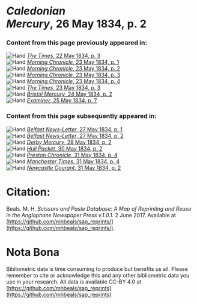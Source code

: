 # *Caledonian Mercury*, 26 May 1834, p. 2  
  
### Content from this page previously appeared in:  
![Hand](http://scissorsandpaste.net/wp-content/uploads/2017/06/smallhandpointer.png) [*The Times*, 22 May 1834, p. 3](https://mhbeals.github.io/sap_html/The-Times/The-Times-22-May-1834-p-3)  
![Hand](http://scissorsandpaste.net/wp-content/uploads/2017/06/smallhandpointer.png) [*Morning Chronicle*, 23 May 1834, p. 1](https://mhbeals.github.io/sap_html/Morning-Chronicle/Morning-Chronicle-23-May-1834-p-1)  
![Hand](http://scissorsandpaste.net/wp-content/uploads/2017/06/smallhandpointer.png) [*Morning Chronicle*, 23 May 1834, p. 2](https://mhbeals.github.io/sap_html/Morning-Chronicle/Morning-Chronicle-23-May-1834-p-2)  
![Hand](http://scissorsandpaste.net/wp-content/uploads/2017/06/smallhandpointer.png) [*Morning Chronicle*, 23 May 1834, p. 3](https://mhbeals.github.io/sap_html/Morning-Chronicle/Morning-Chronicle-23-May-1834-p-3)  
![Hand](http://scissorsandpaste.net/wp-content/uploads/2017/06/smallhandpointer.png) [*Morning Chronicle*, 23 May 1834, p. 4](https://mhbeals.github.io/sap_html/Morning-Chronicle/Morning-Chronicle-23-May-1834-p-4)  
![Hand](http://scissorsandpaste.net/wp-content/uploads/2017/06/smallhandpointer.png) [*The Times*, 23 May 1834, p. 3](https://mhbeals.github.io/sap_html/The-Times/The-Times-23-May-1834-p-3)  
![Hand](http://scissorsandpaste.net/wp-content/uploads/2017/06/smallhandpointer.png) [*Bristol Mercury*, 24 May 1834, p. 2](https://mhbeals.github.io/sap_html/Bristol-Mercury/Bristol-Mercury-24-May-1834-p-2)  
![Hand](http://scissorsandpaste.net/wp-content/uploads/2017/06/smallhandpointer.png) [*Examiner*, 25 May 1834, p. 7](https://mhbeals.github.io/sap_html/Examiner/Examiner-25-May-1834-p-7)  
  
### Content from this page subsequently appeared in:  
![Hand](http://scissorsandpaste.net/wp-content/uploads/2017/06/smallhandpointer.png) [*Belfast News-Letter*, 27 May 1834, p. 1](https://mhbeals.github.io/sap_html/Belfast-News-Letter/Belfast-News-Letter-27-May-1834-p-1)  
![Hand](http://scissorsandpaste.net/wp-content/uploads/2017/06/smallhandpointer.png) [*Belfast News-Letter*, 27 May 1834, p. 2](https://mhbeals.github.io/sap_html/Belfast-News-Letter/Belfast-News-Letter-27-May-1834-p-2)  
![Hand](http://scissorsandpaste.net/wp-content/uploads/2017/06/smallhandpointer.png) [*Derby Mercury*, 28 May 1834, p. 2](https://mhbeals.github.io/sap_html/Derby-Mercury/Derby-Mercury-28-May-1834-p-2)  
![Hand](http://scissorsandpaste.net/wp-content/uploads/2017/06/smallhandpointer.png) [*Hull Packet*, 30 May 1834, p. 2](https://mhbeals.github.io/sap_html/Hull-Packet/Hull-Packet-30-May-1834-p-2)  
![Hand](http://scissorsandpaste.net/wp-content/uploads/2017/06/smallhandpointer.png) [*Preston Chronicle*, 31 May 1834, p. 4](https://mhbeals.github.io/sap_html/Preston-Chronicle/Preston-Chronicle-31-May-1834-p-4)  
![Hand](http://scissorsandpaste.net/wp-content/uploads/2017/06/smallhandpointer.png) [*Manchester Times*, 31 May 1834, p. 4](https://mhbeals.github.io/sap_html/Manchester-Times/Manchester-Times-31-May-1834-p-4)  
![Hand](http://scissorsandpaste.net/wp-content/uploads/2017/06/smallhandpointer.png) [*Newcastle Courant*, 31 May 1834, p. 2](https://mhbeals.github.io/sap_html/Newcastle-Courant/Newcastle-Courant-31-May-1834-p-2)  


# Citation: 

Beals. M. H. *Scissors and Paste Database: A Map of Reprinting and Reuse in the Anglophone Newspaper Press v.1.0.1.* 2 June 2017. Available at [https://github.com/mhbeals/sap_reprints/](https://github.com/mhbeals/sap_reprints/). 

# Nota Bona

Bibliometric data is time consuming to produce but benefits us all. Please remember to cite or acknowledge this and any other bibliometric data you use in your research. All data is available CC-BY 4.0 at [https://github.com/mhbeals/sap_reprints](https://github.com/mhbeals/sap_reprints)
